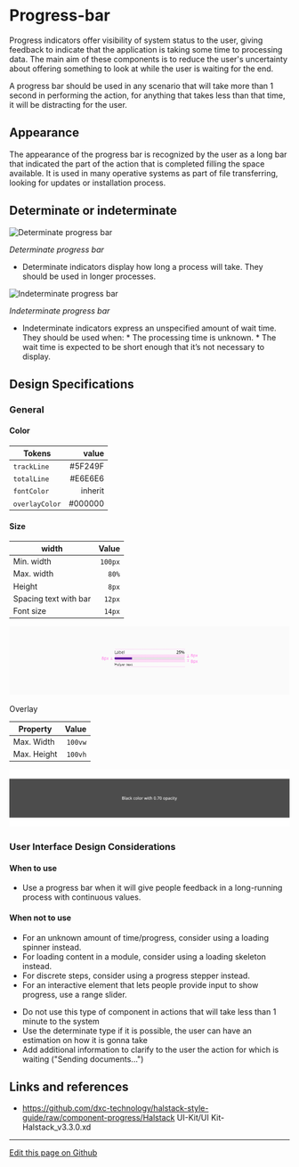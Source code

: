 # Progress-bar

Progress indicators offer visibility of system status to the user, giving feedback to indicate that the application is taking some time to processing data. The main aim of these components is to reduce the user's uncertainty about offering something to look at while the user is waiting for the end.

A progress bar should be used in any scenario that will take more than 1 second in performing the action, for anything that takes less than that time, it will be distracting for the user.

## Appearance

The appearance of the progress bar is recognized by the user as a long bar that indicated the part of the action that is completed filling the space available. It is used in many operative systems as part of file transferring, looking for updates or installation process.

## Determinate or indeterminate   
 
![Determinate progress bar](images/progress_determinate.png)

_Determinate progress bar_

* Determinate indicators display how long a process will take. They should be used in longer processes.

![Indeterminate progress bar](images/progress_indeterminate.png)

_Indeterminate progress bar_

* Indeterminate indicators express an unspecified amount of wait time. They should be used when:
        * The processing time is unknown.
        * The wait time is expected to be short enough that it’s not necessary to display.   


## Design Specifications

### General

#### Color

| Tokens         | value         |
| ------------   | ------------: |
| `trackLine`    |     #5F249F   |
| `totalLine`    |     #E6E6E6   |
| `fontColor`    |     inherit   |
| `overlayColor` |     #000000   |

#### Size

| width                 |   Value |
| --------------------- | ------: |
| Min. width            | `100px` |
| Max. width            |   `80%` |
| Height                |   `8px` |
| Spacing text with bar |  `12px` |
| Font size             |  `14px` |

![Specifications for progress bar component](images/progressbar_specs.png)

Overlay

| Property    |   Value |
| ----------- | ------: |
| Max. Width  | `100vw` |
| Max. Height | `100vh` |

![Theaming for progress bar component](images/progressbar_overlay.png)

### User Interface Design Considerations

#### When to use
* Use a progress bar when it will give people feedback in a long-running process with continuous values.

#### When not to use
* For an unknown amount of time/progress, consider using a loading spinner instead.
* For loading content in a module, consider using a loading skeleton instead.
* For discrete steps, consider using a progress stepper instead.
* For an interactive element that lets people provide input to show progress, use a range slider.

- Do not use this type of component in actions that will take less than 1 minute to the system
- Use the determinate type if it is possible, the user can have an estimation on how it is gonna take
- Add additional information to clarify to the user the action for which is waiting ("Sending documents...")

## Links and references

- https://github.com/dxc-technology/halstack-style-guide/raw/component-progress/Halstack UI-Kit/UI Kit-Halstack_v3.3.0.xd

____________________________________________________________

[Edit this page on Github](https://github.com/dxc-technology/halstack-style-guide/blob/master/guidelines/components/progressbar/README.md)

